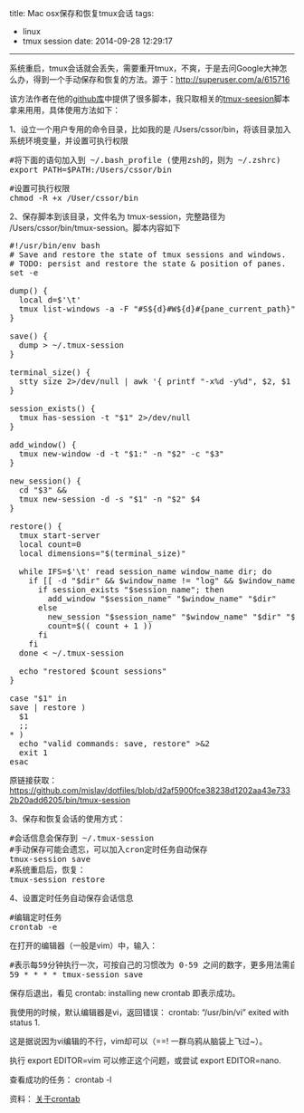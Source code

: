 title: Mac osx保存和恢复tmux会话
tags:
  - linux
  - tmux session
date: 2014-09-28 12:29:17
---

系统重启，tmux会话就会丢失，需要重开tmux，不爽，于是去问Google大神怎么办，得到一个手动保存和恢复的方法。源于：http://superuser.com/a/615716

该方法作者在他的[github库](https://github.com/mislav/dotfiles)中提供了很多脚本，我只取相关的[tmux-seesion](#tmux-session-script)脚本拿来用用，具体使用方法如下：

<span id="more-1257"></span>

1、设立一个用户专用的命令目录，比如我的是 /Users/cssor/bin，将该目录加入系统环境变量，并设置可执行权限

<pre>
#将下面的语句加入到 ~/.bash_profile (使用zsh的，则为 ~/.zshrc)
export PATH=$PATH:/Users/cssor/bin
</pre>
<pre>
#设置可执行权限
chmod -R +x /User/cssor/bin
</pre>

2、保存脚本到该目录，文件名为 tmux-session，完整路径为 /Users/cssor/bin/tmux-session。脚本内容如下

<pre>
#!/usr/bin/env bash
# Save and restore the state of tmux sessions and windows.
# TODO: persist and restore the state &#038; position of panes.
set -e

dump() {
  local d=$'\t'
  tmux list-windows -a -F "#S${d}#W${d}#{pane_current_path}"
}

save() {
  dump > ~/.tmux-session
}

terminal_size() {
  stty size 2>/dev/null | awk '{ printf "-x%d -y%d", $2, $1 }'
}

session_exists() {
  tmux has-session -t "$1" 2>/dev/null
}

add_window() {
  tmux new-window -d -t "$1:" -n "$2" -c "$3"
}

new_session() {
  cd "$3" &#038;&#038;
  tmux new-session -d -s "$1" -n "$2" $4
}

restore() {
  tmux start-server
  local count=0
  local dimensions="$(terminal_size)"

  while IFS=$'\t' read session_name window_name dir; do
    if [[ -d "$dir" &#038;&#038; $window_name != "log" &#038;&#038; $window_name != "man" ]]; then
      if session_exists "$session_name"; then
        add_window "$session_name" "$window_name" "$dir"
      else
        new_session "$session_name" "$window_name" "$dir" "$dimensions"
        count=$(( count + 1 ))
      fi
    fi
  done < ~/.tmux-session

  echo "restored $count sessions"
}

case "$1" in
save | restore )
  $1
  ;;
* )
  echo "valid commands: save, restore" >&#038;2
  exit 1
esac
</pre>

原链接获取：https://github.com/mislav/dotfiles/blob/d2af5900fce38238d1202aa43e7332b20add6205/bin/tmux-session

3、保存和恢复会话的使用方式：

<pre>
#会话信息会保存到 ~/.tmux-session
#手动保存可能会遗忘，可以加入cron定时任务自动保存
tmux-session save
#系统重启后，恢复：
tmux-session restore
</pre>

4、设置定时任务自动保存会话信息

<pre>
#编辑定时任务
crontab -e
</pre>

在打开的编辑器（一般是vim）中，输入：

<pre>
#表示每59分钟执行一次，可按自己的习惯改为 0-59 之间的数字，更多用法需自行学习crontab
59 * * * * tmux-session save
</pre>

保存后退出，看见 crontab: installing new crontab 即表示成功。

我使用的时候，默认编辑器是vi，返回错误： crontab: &#8220;/usr/bin/vi&#8221; exited with status 1.

这是据说因为vi编辑的不行，vim却可以（==! 一群乌鸦从脑袋上飞过~）。

执行 export EDITOR=vim 可以修正这个问题，或尝试 export EDITOR=nano.

查看成功的任务： crontab -l

资料： [关于crontab](http://cssor.com/ubuntu-linux-planning-task-establishment-use-crontab-e.html "Linux下的计划任务设置")